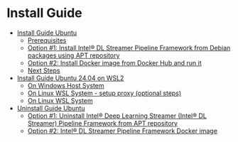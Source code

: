 # Install Guide

- [Install Guide Ubuntu](./install_guide_ubuntu.md)
  - [Prerequisites](./install_guide_ubuntu.md#prerequisites)
  - [Option #1: Install Intel® DL Streamer Pipeline Framework from Debian packages using APT repository](./install_guide_ubuntu.md#option-1-install-deep-learning-streamer-pipeline-framework-from-debian-packages-using-apt-repository)
  - [Option #2: Install Docker image from Docker Hub and run it](./install_guide_ubuntu.md#option-2-install-docker-image-from-docker-hub-and-run-it)
  - [Next Steps](./install_guide_ubuntu.md#next-steps)
- [Install Guide Ubuntu 24.04 on WSL2](./install_guide_ubuntu_wsl2.md)
  - [On Windows Host System](./install_guide_ubuntu_wsl2.md#on-windows-host-system)
  - [On Linux WSL System - setup proxy (optional steps)](./install_guide_ubuntu_wsl2.md#on-linux-wsl-system---setup-proxy-optional-steps)
  - [On Linux WSL System](./install_guide_ubuntu_wsl2.md#on-linux-wsl-system)
- [Uninstall Guide Ubuntu](./uninstall_guide_ubuntu.md)
  - [Option #1: Uninstall Intel® Deep Learning Streamer (Intel® DL Streamer) Pipeline Framework from APT repository](./uninstall_guide_ubuntu.md#option-1-uninstall-deep-learning-streamer-pipeline-framework-from-apt-repository)
  - [Option #2: Intel® DL Streamer Pipeline Framework Docker image](./uninstall_guide_ubuntu.md#option-2-remove-deep-learning-streamer-pipeline-framework-docker-image)

<!--hide_directive
:::{toctree}
:maxdepth: 2
:hidden:

install_guide_ubuntu
install_guide_ubuntu_wsl2
uninstall_guide_ubuntu
install_guide_windows
:::
hide_directive-->
